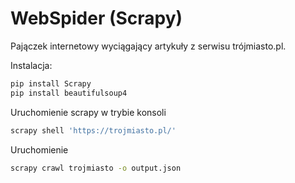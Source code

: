 # WebSpider (Scrapy)

Pajączek internetowy wyciągający artykuły z serwisu trójmiasto.pl.

Instalacja:

```bash
pip install Scrapy
pip install beautifulsoup4
```

Uruchomienie scrapy w trybie konsoli

```bash
scrapy shell 'https://trojmiasto.pl/'
```

Uruchomienie

```bash
scrapy crawl trojmiasto -o output.json
```
